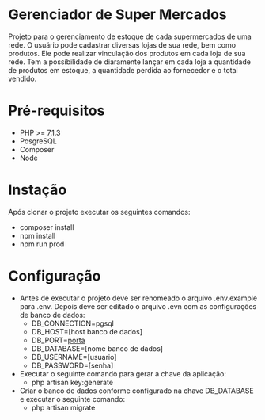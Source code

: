 # Gerenciador de Super Mercados
Projeto para o gerenciamento de estoque de cada supermercados de uma rede. O usuário pode cadastrar diversas lojas de sua rede, bem como produtos. Ele pode realizar vinculação dos produtos em cada loja de sua rede. Tem a possibilidade de diaramente lançar em cada loja a quantidade de produtos em estoque, a quantidade perdida ao fornecedor e o total vendido.

# Pré-requisitos
* PHP >= 7.1.3
* PosgreSQL
* Composer
* Node

# Instação
Após clonar o projeto executar os seguintes comandos:
* composer install
* npm install
* npm run prod

# Configuração
* Antes de executar o projeto deve ser renomeado o arquivo .env.example para .env. Depois deve ser editado o arquivo .evn com as configurações de banco de dados:
    * DB_CONNECTION=pgsql
    * DB_HOST=[host banco de dados]
    * DB_PORT=[porta](padrão:5432)
    * DB_DATABASE=[nome banco de dados]
    * DB_USERNAME=[usuario]
    * DB_PASSWORD=[senha]
 * Executar o seguinte comando para gerar a chave da aplicação:
    * php artisan key:generate
 * Criar o banco de dados conforme configurado na chave DB_DATABASE e executar o seguinte comando:
    * php artisan migrate
